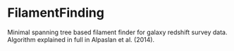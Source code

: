 # FilamentFinding
Minimal spanning tree based filament finder for galaxy redshift survey data. Algorithm explained in full in Alpaslan et al. (2014).
